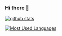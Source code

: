 ### Hi there 👋

<!--
**yzyDavid/yzyDavid** is a ✨ _special_ ✨ repository because its `README.md` (this file) appears on your GitHub profile.

Here are some ideas to get you started:

- 🔭 I’m currently working on ...
- 🌱 I’m currently learning ...
- 👯 I’m looking to collaborate on ...
- 🤔 I’m looking for help with ...
- 💬 Ask me about ...
- 📫 How to reach me: ...
- 😄 Pronouns: ...
- ⚡ Fun fact: ...
-->

[![github stats](https://github-readme-stats.vercel.app/api?username=yzyDavid&show_icons=true&theme=default)](https://github.com/anuraghazra/github-readme-stats)

[![Most Used Languages](https://github-readme-stats.vercel.app/api/top-langs/?username=yzyDavid&layout=compact&langs_count=11)](https://github.com/anuraghazra/github-readme-stats)
